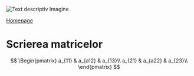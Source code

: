 ![Text descriptiv Imagine](https://metricop.com/cdn/shop/articles/trimble-total-station.jpg?v=1677673954)

<script async src="https://cdn.jsdelivr.net/npm/mathjax@2/MathJax.js?config=TeX-AMS_CHTML"></script>


[Homepage](index.md)

# Scrierea matricelor

$$
\Begin{pmatrix}
a_{11} & a_{a12} & a_{13}\\
a_{21} & a_{a22} & a_{23}\\
\end{pmatrix}
$$





